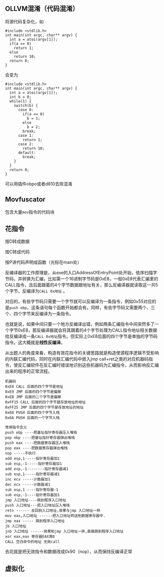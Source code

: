 ## OLLVM混淆（代码混淆）

将源代码复杂化，如

```
#include <stdlib.h>
int main(int argc, char** argv) {
  int a = atoi(argv[1]);
  if(a == 0)
    return 1;
  else
    return 10;
  return 0;
}
```

会变为

```
#include <stdlib.h>
int main(int argc, char** argv) {
  int a = atoi(argv[1]);
  int b = 0;
  while(1) {
    switch(b) {
      case 0:
        if(a == 0)
          b = 1;
        else
          b = 2;
        break;
      case 1:
        return 1;
      case 2:
        return 10;
      default:
        break;
    }
  }
  return 0;
}
```

可以用插件obpo或者d810去除混淆



## Movfuscator

包含大量`mov`指令的代码块

## 花指令

按D转成数据

按C转成代码

按P讲代码声明成函数（光标在main处）

反编译器的工作原理是，从exe的入口AddressOfEntryPoint处开始，依序扫描字节码，并转换为汇编，比如第一个16进制字节码是0xE8，一般0xE8代表汇编里的CALL指令，且后面跟着的4个字节数据跟地址有关，那么反编译器就读取这一共5个字节，反编译为`CALL 0x地址` 。

对应的，有些字节码只需要一个字节就可以反编译为一条指令，例如0x55对应的是`push ebp`，这条语句每个函数开始都会有。同样，有些字节码又需要两个、三个、四个字节来反编译为一条指令。

也就是说，如果中间只要一个地方反编译出错，例如两条汇编指令中间突然多了一个字节0xE8，那反编译器就会将其跟着的4个字节处理为CALL指令地址相关数据给反编译成一条`CALL 0x地址`指令。但实际上0xE8后面的四个字节是单独的字节码指令。这大概就是**线性反编译**。

从出题人的角度来看，构造有效花指令的关键思路就是构造使源程序逻辑不受影响的内联汇编代码，同时在内联汇编代码中嵌入jmp call+ret之类的对应机器码指令，使反汇编软件在反汇编时错误地识别这些机器码为汇编指令，从而影响反汇编出来的程序的正常流程。

```
机器码
0xE8 CALL 后面的四个字节是地址 
0xE9 JMP 后面的四个字节是偏移 
0xEB JMP 后面的二个字节是偏移 
0xFF15 CALL 后面的四个字节是存放地址的地址 
0xFF25 JMP 后面的四个字节是存放地址的地址
0x68 PUSH 后面的四个字节入栈 
0x6A PUSH 后面的一个字节入栈
```

```
常用指令含义
push ebp ----把基址指针寄存器压入堆栈
pop ebp ----把基址指针寄存器弹出堆栈
push eax ----把数据寄存器压入堆栈
pop eax ----把数据寄存器弹出堆栈
nop -----不执行
add esp,1-----指针寄存器加1
sub esp,-1-----指针寄存器加1
add esp,-1--------指针寄存器减1
sub esp,1-----指针寄存器减1
inc ecx -----计数器加1
dec ecx -----计数器减1
sub esp,1 ----指针寄存器-1
sub esp,-1----指针寄存器加1
jmp 入口地址----跳到程序入口地址
push 入口地址---把入口地址压入堆栈
retn ------ 反回到入口地址,效果与jmp 入口地址一样
mov eax,入口地址 ------把入口地址转送到数据寄存器中.
jmp eax ----- 跳到程序入口地址
jb 入口地址
jnb 入口地址 ------效果和jmp 入口地址一样,直接跳到程序入口地址
xor eax,eax 寄存器EAX清0
CALL 空白命令的地址 无效call
```

去花就是把无效指令和数据改成0x90（nop），从而保持反编译正常

## 虚拟化

